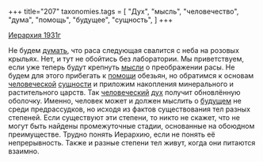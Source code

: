 +++
title="207"
taxonomies.tags = [
 "Дух",
 "мысль",
 "человечество",
 "дума",
 "помощь",
 "будущее",
 "сущность",
]
+++

[Иерархия 1931г](/agni/1931)

Не будем [думать](/tags/дума), что раса следующая свалится с неба на розовых крыльях. Нет, и тут не обойтись без лаборатории. Мы приветствуем, если уже теперь будут крепнуть [мысли](/tags/мысль) о преображении расы. Не будем для этого прибегать к [помощи](/tags/помощь) обезьян, но обратимся к основам [человеческой](/tags/человечество) [сущности](/tags/сущность) и приложим накопления минерального и растительного царств. Так [человеческий](/tags/человечество) [дух](/tags/Дух) получит обновлённую оболочку. Именно, человек может и должен мыслить о [будущем](/tags/будущее) не среди предрассудков, но исходя из фактов существования тел разных степеней. Если существуют эти степени, то никто не скажет, что не могут быть найдены промежуточные стадии, основанные на обоюдном преимуществе. Трудно понять Иерархию, если не понять её непрерывность. Также и разные степени тел живут, когда они питаются взаимно.   

